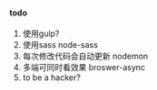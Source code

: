 #### todo
1. 使用gulp?
  1. 使用sass node-sass
  2. 每次修改代码会自动更新 nodemon 
  3. 多端可同时看效果 broswer-async
2. to be a hacker?
